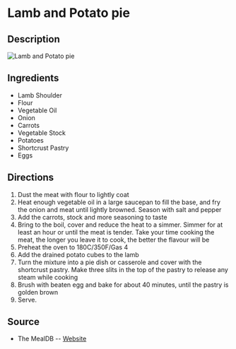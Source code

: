 # Lamb and Potato pie

## Description
![Lamb and Potato pie](https://www.themealdb.com/images/media/meals/sxrpws1511555907.jpg "Lamb and Potato pie")

## Ingredients
- Lamb Shoulder
- Flour
- Vegetable Oil
- Onion
- Carrots
- Vegetable Stock
- Potatoes
- Shortcrust Pastry
- Eggs

## Directions
1. Dust the meat with flour to lightly coat
2. Heat enough vegetable oil in a large saucepan to fill the base, and fry the onion and meat until lightly browned. Season with salt and pepper
3. Add the carrots, stock and more seasoning to taste
4. Bring to the boil, cover and reduce the heat to a simmer. Simmer for at least an hour or until the meat is tender. Take your time cooking the meat, the longer you leave it to cook, the better the flavour will be
5. Preheat the oven to 180C/350F/Gas 4
6. Add the drained potato cubes to the lamb
7. Turn the mixture into a pie dish or casserole and cover with the shortcrust pastry. Make three slits in the top of the pastry to release any steam while cooking
8. Brush with beaten egg and bake for about 40 minutes, until the pastry is golden brown
9. Serve.

## Source

- The MealDB -- [Website](https://themealdb.com/)
